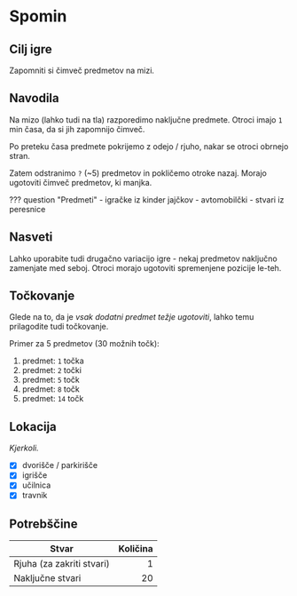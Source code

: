 # Spomin

## Cilj igre

Zapomniti si čimveč predmetov na mizi.

## Navodila

Na mizo (lahko tudi na tla) razporedimo
naključne predmete. Otroci imajo `1` min
časa, da si jih zapomnijo čimveč.

Po preteku časa predmete pokrijemo z odejo / rjuho,
nakar se otroci obrnejo stran.

Zatem odstranimo `?` (~5) predmetov in
pokličemo otroke nazaj. Morajo ugotoviti
čimveč predmetov, ki manjka.

??? question "Predmeti"
    - igračke iz kinder jajčkov
    - avtomobilčki
    - stvari iz peresnice

## Nasveti

Lahko uporabite tudi drugačno variacijo igre - nekaj
predmetov naključno zamenjate med seboj. Otroci
morajo ugotoviti spremenjene pozicije le-teh.

## Točkovanje

Glede na to, da je *vsak dodatni predmet težje
ugotoviti*, lahko temu prilagodite tudi točkovanje.

Primer za 5 predmetov (30 možnih točk):

1. predmet: `1` točka
2. predmet: `2` točki
3. predmet: `5` točk
4. predmet: `8` točk
5. predmet: `14` točk



## Lokacija

*Kjerkoli.*

- [x] dvorišče / parkirišče
- [x] igrišče
- [x] učilnica
- [x] travnik

## Potrebščine

| Stvar                     | Količina |
| ------------------------- | -------: |
| Rjuha (za zakriti stvari) | 1        |
| Naključne stvari          | 20       |